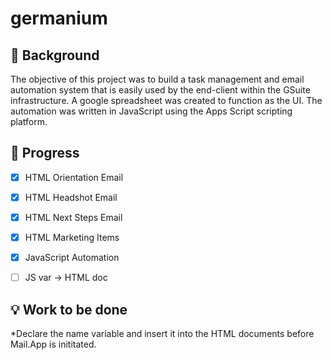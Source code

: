 # germanium


## :thought_balloon: Background 
The objective of this project was to build a task management and email automation system that is easily used by the end-client within the GSuite infrastructure. A google spreadsheet was created to function as the UI. The automation was written in JavaScript using the Apps Script scripting platform.



## :wrench: Progress
- [x] HTML Orientation Email 
- [x] HTML Headshot Email
- [x] HTML Next Steps Email
- [x] HTML Marketing Items
- [x] JavaScript Automation
- [ ] JS var -> HTML doc


## :bulb: Work to be done
*Declare the name variable and insert it into the HTML documents before Mail.App is inititated. 
